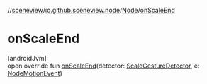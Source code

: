 //[sceneview](../../../index.md)/[io.github.sceneview.node](../index.md)/[Node](index.md)/[onScaleEnd](on-scale-end.md)

# onScaleEnd

[androidJvm]\
open override fun [onScaleEnd](on-scale-end.md)(detector: [ScaleGestureDetector](../../io.github.sceneview.gesture/-scale-gesture-detector/index.md), e: [NodeMotionEvent](../../io.github.sceneview.gesture/-node-motion-event/index.md))
